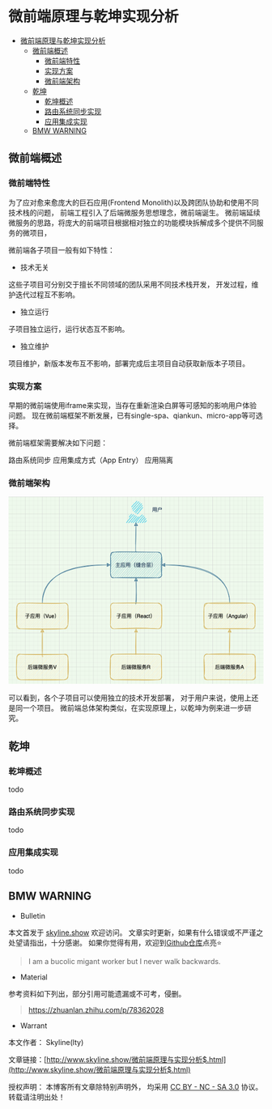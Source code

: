# 微前端原理与乾坤实现分析

<!-- @import "[TOC]" {cmd="toc" depthFrom=1 depthTo=6 orderedList=false} -->

<!-- code_chunk_output -->

- [微前端原理与乾坤实现分析](#微前端原理与乾坤实现分析)
  - [微前端概述](#微前端概述)
    - [微前端特性](#微前端特性)
    - [实现方案](#实现方案)
    - [微前端架构](#微前端架构)
  - [乾坤](#乾坤)
    - [乾坤概述](#乾坤概述)
    - [路由系统同步实现](#路由系统同步实现)
    - [应用集成实现](#应用集成实现)
  - [BMW WARNING](#bmw-warning)

<!-- /code_chunk_output -->

## 微前端概述

### 微前端特性

为了应对愈来愈庞大的巨石应用(Frontend Monolith)以及跨团队协助和使用不同技术栈的问题，
前端工程引入了后端微服务思想理念，微前端诞生。
微前端延续微服务的思路，将庞大的前端项目根据相对独立的功能模块拆解成多个提供不同服务的微项目，

微前端各子项目一般有如下特性：

* 技术无关

这些子项目可分别交于擅长不同领域的团队采用不同技术栈开发，
开发过程，维护迭代过程互不影响。
 
* 独立运行

子项目独立运行，运行状态互不影响。

* 独立维护

项目维护，新版本发布互不影响，部署完成后主项目自动获取新版本子项目。

### 实现方案

早期的微前端使用iframe来实现，当存在重新渲染白屏等可感知的影响用户体验问题。
现在微前端框架不断发展，已有single-spa、qiankun、micro-app等可选择。

微前端框架需要解决如下问题：

路由系统同步
应用集成方式（App Entry）
应用隔离

### 微前端架构

![微前端原理与实现分析$20230308145720](https://raw.githubusercontent.com/skylinety/blog-pics/master/imgs/%E5%BE%AE%E5%89%8D%E7%AB%AF%E5%8E%9F%E7%90%86%E4%B8%8E%E5%AE%9E%E7%8E%B0%E5%88%86%E6%9E%90%2420230308145720.png)

可以看到，各个子项目可以使用独立的技术开发部署，
对于用户来说，使用上还是同一个项目。
微前端总体架构类似，在实现原理上，以乾坤为例来进一步研究。

## 乾坤

### 乾坤概述

todo

### 路由系统同步实现

todo

### 应用集成实现

todo

## BMW WARNING

* Bulletin

本文首发于 [skyline.show](http://www.skyline.show) 欢迎访问。
文章实时更新，如果有什么错误或不严谨之处望请指出，十分感谢。
如果你觉得有用，欢迎到[Github仓库](https://github.com/skylinety/Blog)点亮⭐️

> I am a bucolic migant worker but I never walk backwards.

* Material

参考资料如下列出，部分引用可能遗漏或不可考，侵删。

> https://zhuanlan.zhihu.com/p/78362028

* Warrant

本文作者： Skyline(lty)

文章链接：[http://www.skyline.show/微前端原理与实现分析$.html](http://www.skyline.show/微前端原理与实现分析$.html)

授权声明： 本博客所有文章除特别声明外， 均采用 [CC BY - NC - SA 3.0](https://creativecommons.org/licenses/by-nc-sa/3.0/deed.zh) 协议。 转载请注明出处！
